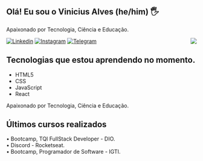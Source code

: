 ## Olá! Eu sou o Vinicius Alves (he/him) 🖐️
 
Apaixonado por Tecnologia, Ciência e Educação.

[![Linkedin](https://img.shields.io/badge/LinkedIn-0077B5?style=for-the-badge&logo=linkedin&logoColor=white)](https://www.linkedin.com/in/asvinicius/)
[![Instagram](https://img.shields.io/badge/Instagram-E4405F?style=for-the-badge&logo=instagram&logoColor=white)](https://www.instagram.com/alvezvini/)
[![Telegram](https://img.shields.io/badge/Telegram-2CA5E0?style=for-the-badge&logo=telegram&logoColor=white)](https://t.me/alvezvini)
<img align="right" src="https://lh3.googleusercontent.com/uSTWAKK4xZ7dRH652CU93L_QPTyZcmHMis3I3sTnFfeAF-FucY93bihldqbNRQZ8SnHQoWcBnpC-pDwgp2okGxRHkAlF3wxRJAFthQKpJrig-wERIlZ7c9fpV4FpQoDdewdy7sIaeA6XAtjohetau6jGTwdbmjPIBPtIGhsFdidXK9KEjKxrfs0vW86nPABPY1ZUQ0rbiu24w3pYLAy4h6RcsyiRG5V8qe6m6aK0lxbNY7VwpWHAx42Nv-W9ayvtPFWcRaAITem-ZvoIfPE3I_IhXn42nFmoZImThBOPc4A6NVYz5ACckTYfmOfhfGV139dNWIKnlm2poD3ffqLbdb043bnDCuuEgkmtJNAle758wbLvYV5iSfr9mt8QLJUIOX4DABujmtTUQdfM0dugSZbdu8XziR1FuHFUfoAp8JtiEeiJxHl5cmBLVmydn8x_cdCmha9AAybx-BF_qQ_FccnvctrfJTQhldmQRxYN3r7eMenvCe8Ucy3tJGBP8w68xrocHFCV8ZbMm_YLz1H6klzOOJaOYBqnEUuajd9U4PJ7Kv8h9TvfQVhgsshKOlgZrGRm6bzgL1JJIKtujqXlA7irtqPkeHbPsDg7N_kAHItPNEl9WcjgDYrWsUZQfe81Cb-QREpNXBtKorgUbQnpnMMKpZjoVqwewrZ5MXY1qqTiAuH3JrA_ukexw4EESWTKsjo2jkklQTHw085bkbmKHbELUld9YjYvU-6MKg_gP18GLRTrg5AAFIQAlTc=w352-h331-no?authuser=0"/>

## Tecnologias que estou aprendendo no momento. 
- HTML5
- CSS
- JavaScript
- React

Apaixonado por Tecnologia, Ciência e Educação.

## Últimos cursos realizados  
<div>
  • Bootcamp, TQI FullStack Developer - DIO. </br>
  • Discord - Rocketseat. </br>
  • Bootcamp, Programador de Software - IGTI.
</div>
